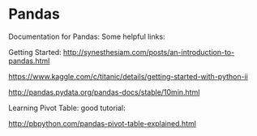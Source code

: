 # Pandas

Documentation for Pandas:
Some helpful links:

Getting Started:
http://synesthesiam.com/posts/an-introduction-to-pandas.html

https://www.kaggle.com/c/titanic/details/getting-started-with-python-ii

http://pandas.pydata.org/pandas-docs/stable/10min.html

Learning Pivot Table: good tutorial:

http://pbpython.com/pandas-pivot-table-explained.html

